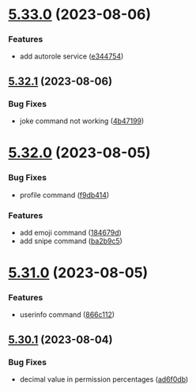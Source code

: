 # [5.33.0](https://github.com/onesoft-sudo/sudobot/compare/v5.32.1...v5.33.0) (2023-08-06)


### Features

* add autorole service ([e344754](https://github.com/onesoft-sudo/sudobot/commit/e344754129954a8c680786940f4a3ba49d478801))



## [5.32.1](https://github.com/onesoft-sudo/sudobot/compare/v5.32.0...v5.32.1) (2023-08-06)


### Bug Fixes

* joke command not working ([4b47199](https://github.com/onesoft-sudo/sudobot/commit/4b471996ed9c0b404553a4f2e474162f53c7f080))



# [5.32.0](https://github.com/onesoft-sudo/sudobot/compare/v5.31.0...v5.32.0) (2023-08-05)


### Bug Fixes

* profile command ([f9db414](https://github.com/onesoft-sudo/sudobot/commit/f9db414d64a3c0c2e2ae3c7daff36d0b11efedf2))


### Features

* add emoji command ([184679d](https://github.com/onesoft-sudo/sudobot/commit/184679d2b0e43a34dbd8fe44f8a525f318de8720))
* add snipe command ([ba2b9c5](https://github.com/onesoft-sudo/sudobot/commit/ba2b9c5c1ed554cd178e9a8f72e7d22d3a89c577))



# [5.31.0](https://github.com/onesoft-sudo/sudobot/compare/v5.30.1...v5.31.0) (2023-08-05)


### Features

* userinfo command ([866c112](https://github.com/onesoft-sudo/sudobot/commit/866c1129d894375ddb4a38bab8192ab7d17cf9d6))



## [5.30.1](https://github.com/onesoft-sudo/sudobot/compare/v5.30.0...v5.30.1) (2023-08-04)


### Bug Fixes

* decimal value in permission percentages ([ad6f0db](https://github.com/onesoft-sudo/sudobot/commit/ad6f0db4eff40f9afda9c394f88429deda56cda4))



